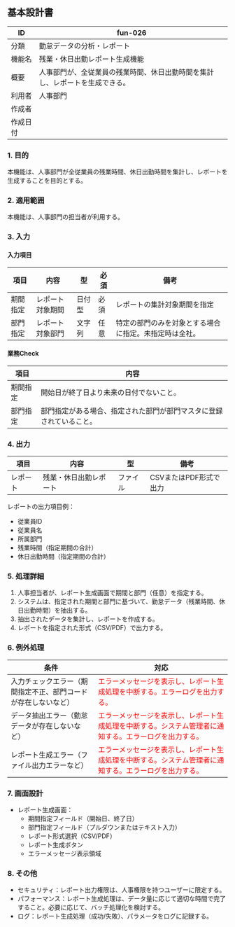 ## 基本設計書

| ID      | fun-026                      |
| ------- | ---------------------------- |
| 分類    | 勤怠データの分析・レポート               |
| 機能名  | 残業・休日出勤レポート生成機能                   |
| 概要    | 人事部門が、全従業員の残業時間、休日出勤時間を集計し、レポートを生成できる。 |
| 利用者  | 人事部門                   |
| 作成者  |                               |
| 作成日付 |                               |

### 1. 目的

本機能は、人事部門が全従業員の残業時間、休日出勤時間を集計し、レポートを生成することを目的とする。

### 2. 適用範囲

本機能は、人事部門の担当者が利用する。

### 3. 入力

#### 入力項目

| 項目       | 内容                  | 型       | 必須   | 備考                                                                                       |
| ---------- | --------------------- | -------- | ------ | ------------------------------------------------------------------------------------------ |
| 期間指定   | レポート対象期間      | 日付型   | 必須   | レポートの集計対象期間を指定                                                               |
| 部門指定   | レポート対象部門      | 文字列   | 任意   | 特定の部門のみを対象とする場合に指定。未指定時は全社。                                                                        |

#### 業務Check

| 項目       | 内容                                                                                   |
| ---------- | ------------------------------------------------------------------------------------ |
| 期間指定   | 開始日が終了日より未来の日付でないこと。                                                              |
| 部門指定   | 部門指定がある場合、指定された部門が部門マスタに登録されていること。                                                            |

### 4. 出力

| 項目       | 内容                               | 型       | 備考                               |
| ---------- | ---------------------------------- | -------- | ---------------------------------- |
| レポート   | 残業・休日出勤レポート             | ファイル | CSVまたはPDF形式で出力             |

レポートの出力項目例：

*   従業員ID
*   従業員名
*   所属部門
*   残業時間（指定期間の合計）
*   休日出勤時間（指定期間の合計）

### 5. 処理詳細

1.  人事担当者が、レポート生成画面で期間と部門（任意）を指定する。
2.  システムは、指定された期間と部門に基づいて、勤怠データ（残業時間、休日出勤時間）を抽出する。
3.  抽出されたデータを集計し、レポートを作成する。
4.  レポートを指定された形式（CSV/PDF）で出力する。

### 6. 例外処理

| 条件                                                                    | 対応                                                                                                                       |
| ----------------------------------------------------------------------- | -------------------------------------------------------------------------------------------------------------------------- |
| 入力チェックエラー（期間指定不正、部門コードが存在しないなど）           | <span style="color:red;">エラーメッセージを表示し、レポート生成処理を中断する。エラーログを出力する。</span>                                         |
| データ抽出エラー（勤怠データが存在しないなど）                                                        | <span style="color:red;">エラーメッセージを表示し、レポート生成処理を中断する。システム管理者に通知する。エラーログを出力する。</span>                         |
| レポート生成エラー（ファイル出力エラーなど）                                  | <span style="color:red;">エラーメッセージを表示し、レポート生成処理を中断する。システム管理者に通知する。エラーログを出力する。</span>                         |

### 7. 画面設計

*   レポート生成画面：
    *   期間指定フィールド（開始日、終了日）
    *   部門指定フィールド（プルダウンまたはテキスト入力）
    *   レポート形式選択（CSV/PDF）
    *   レポート生成ボタン
    *   エラーメッセージ表示領域

### 8. その他

*   セキュリティ：レポート出力権限は、人事権限を持つユーザーに限定する。
*   パフォーマンス：レポート生成処理は、データ量に応じて適切な時間で完了すること。必要に応じて、バッチ処理化を検討する。
*   ログ：レポート生成処理（成功/失敗）、パラメータをログに記録する。
